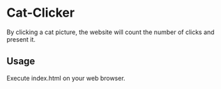 # Cat-Clicker
By clicking a cat picture, the website will count the number of clicks and present it.

## Usage
Execute index.html on your web browser.
